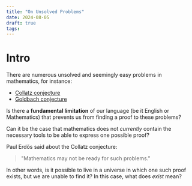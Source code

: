 ```yaml
---
title: "On Unsolved Problems"
date: 2024-08-05
draft: true
tags:
---
```


# Intro

There are numerous unsolved and seemingly easy problems in mathematics, for instance:

- [Collatz conjecture](https://en.wikipedia.org/wiki/Collatz_conjecture)
- [Goldbach conjecture](https://en.wikipedia.org/wiki/Goldbach%27s_conjecture)

Is there a **fundamental limitation** of our language (be it English or Mathematics) that prevents us from finding a proof to these problems?

Can it be the case that mathematics does not _currently_ contain the necessary tools to be able to express one possible proof?

Paul Erdős said about the Collatz conjecture:

> "Mathematics may not be ready for such problems."

In other words, is it possible to live in a universe in which one such proof exists, but we are unable to find it? In this case, what does _exist_ mean?

